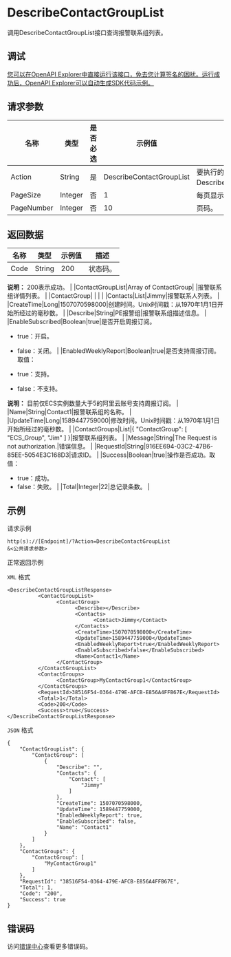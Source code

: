 # DescribeContactGroupList

调用DescribeContactGroupList接口查询报警联系组列表。

## 调试

[您可以在OpenAPI Explorer中直接运行该接口，免去您计算签名的困扰。运行成功后，OpenAPI Explorer可以自动生成SDK代码示例。](https://api.aliyun.com/#product=Cms&api=DescribeContactGroupList&type=RPC&version=2019-01-01)

## 请求参数

|名称|类型|是否必选|示例值|描述|
|--|--|----|---|--|
|Action|String|是|DescribeContactGroupList|要执行的操作，取值：DescribeContactGroupList。 |
|PageSize|Integer|否|1|每页显示记录条数。 |
|PageNumber|Integer|否|10|页码。 |

## 返回数据

|名称|类型|示例值|描述|
|--|--|---|--|
|Code|String|200|状态码。

 **说明：** 200表示成功。 |
|ContactGroupList|Array of ContactGroup| |报警联系组详情列表。 |
|ContactGroup| | | |
|Contacts|List|Jimmy|报警联系人列表。 |
|CreateTime|Long|1507070598000|创建时间。Unix时间戳：从1970年1月1日开始所经过的毫秒数。 |
|Describe|String|PE报警组|报警联系组描述信息。 |
|EnableSubscribed|Boolean|true|是否开启周报订阅。

 -   true：开启。
-   false：关闭。 |
|EnabledWeeklyReport|Boolean|true|是否支持周报订阅。取值：

 -   true：支持。
-   false：不支持。

 **说明：** 目前仅ECS实例数量大于5的阿里云账号支持周报订阅。 |
|Name|String|Contact1|报警联系组的名称。 |
|UpdateTime|Long|1589447759000|修改时间。Unix时间戳：从1970年1月1日开始所经过的毫秒数。 |
|ContactGroups|List|\{ "ContactGroup": \[ "ECS\_Group", "Jim" \] \}|报警联系组列表。 |
|Message|String|The Request is not authorization.|错误信息。 |
|RequestId|String|916EE694-03C2-47B6-85EE-5054E3C168D3|请求ID。 |
|Success|Boolean|true|操作是否成功。取值：

 -   true：成功。
-   false：失败。 |
|Total|Integer|22|总记录条数。 |

## 示例

请求示例

```
http(s)://[Endpoint]/?Action=DescribeContactGroupList
&<公共请求参数>
```

正常返回示例

`XML` 格式

```
<DescribeContactGroupListResponse>
		  <ContactGroupList>
			    <ContactGroup>
				      <Describe></Describe>
				      <Contacts>
					        <Contact>Jimmy</Contact>
				      </Contacts>
				      <CreateTime>1507070598000</CreateTime>
				      <UpdateTime>1589447759000</UpdateTime>
				      <EnabledWeeklyReport>true</EnabledWeeklyReport>
				      <EnableSubscribed>false</EnableSubscribed>
				      <Name>Contact1</Name>
			    </ContactGroup>
		  </ContactGroupList>
		  <ContactGroups>
			    <ContactGroup>MyContactGroup1</ContactGroup>
		  </ContactGroups>
		  <RequestId>38516F54-0364-479E-AFCB-E856A4FFB67E</RequestId>
		  <Total>1</Total>
		  <Code>200</Code>
		  <Success>true</Success>
</DescribeContactGroupListResponse>
```

`JSON` 格式

```
{
	"ContactGroupList": {
		"ContactGroup": [
			{
				"Describe": "",
				"Contacts": {
					"Contact": [
						"Jimmy"
					]
				},
				"CreateTime": 1507070598000,
				"UpdateTime": 1589447759000,
				"EnabledWeeklyReport": true,
				"EnableSubscribed": false,
				"Name": "Contact1"
			}
		]
	},
	"ContactGroups": {
		"ContactGroup": [
			"MyContactGroup1"
		]
	},
	"RequestId": "38516F54-0364-479E-AFCB-E856A4FFB67E",
	"Total": 1,
	"Code": "200",
	"Success": true
}
```

## 错误码

访问[错误中心](https://error-center.aliyun.com/status/product/Cms)查看更多错误码。

